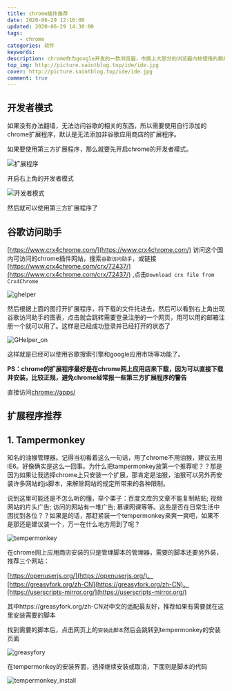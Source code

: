 ```yaml
---
title: chrome插件推荐
date: 2020-06-29 12:16:00
updated: 2020-06-29 14:30:00
tags: 
    - chrome
categories: 软件
keywords: 
description: chrome作为google开发的一款浏览器，市面上大部分的浏览器内核使用的都是基于chromium内核开发的，国内由于被墙，google搜索不能使用，这篇文章介绍如何使用google搜索引擎以及谷歌应用商店等
top_img: http://picture.saintblog.top/ide/ide.jpg
cover: http://picture.saintblog.top/ide/ide.jpg
comment: true
---
```


## 开发者模式

如果没有办法翻墙，无法访问谷歌的相关的东西，所以需要使用自行添加的chrome扩展程序，默认是无法添加非谷歌应用商店的扩展程序。

如果要使用第三方扩展程序，那么就要先开启chrome的开发者模式。

![扩展程序](http://picture.saintblog.top/chrome/chrome_extension.png)

开启右上角的开发者模式

![开发者模式](http://picture.saintblog.top/chrome/chrome_dev.png)

然后就可以使用第三方扩展程序了

## 谷歌访问助手

[https://www.crx4chrome.com/](https://www.crx4chrome.com/)  访问这个国内可访问的chrome插件网站，搜索`谷歌访问助手`，或链接[https://www.crx4chrome.com/crx/72437/](https://www.crx4chrome.com/crx/72437/)  ,点击`Download crx file from Crx4Chrome`

![ghelper](http://picture.saintblog.top/chrome/GHelper.png)

然后根据上面的图打开扩展程序，将下载的文件托进去，然后可以看到右上角出现谷歌访问助手的图表，点击就会跳转需要登录注册的一个网页，用可以用的邮箱注册一个就可以用了。这样是已经成功登录并已经打开的状态了

![GHelper_on](http://picture.saintblog.top/chrome/GHelper_on.png)

这样就是已经可以使用谷歌搜索引擎和google应用市场等功能了。

**PS：chrome的扩展程序最好是在chrome网上应用店来下载，因为可以直接下载并安装，比较正规，避免chrome经常报一些第三方扩展程序的警告**

直接访问[chrome://apps/](https://chrome.google.com/webstore/category/extensions?utm_source=chrome-ntp-icon)

## 扩展程序推荐

## 1. Tampermonkey

知名的油猴管理器。记得当初看着这么一句话，用了chrome不用油猴，建议去用IE6。好像确实是这么一回事。为什么把tampermonkey放第一个推荐呢？？那是因为如果让我选择chrome上只安装一个扩展，那肯定是油猴，油猴可以另外再安装许多网站的js脚本，来解除网站的规定所带来的各种限制。

说到这里可能还是不怎么听的懂，举个栗子：百度文库的文章不能复制粘贴; 视频网站的片头广告; 访问的网站有一堆广告; 慕课网课等等。这些是否在日常生活中困扰到各位？？如果是的话，那赶紧装一个tempermonkey来爽一爽吧，如果不是那还是建议装一个，万一在什么地方用到了呢？

![tempermonkey](http://picture.saintblog.top/chrome/chrome_tempermonkey.png)

在chrome网上应用商店安装的只是管理脚本的管理器，需要的脚本还要另外装，推荐三个网站：

[https://openuserjs.org/](https://openuserjs.org/)、[https://greasyfork.org/zh-CN](https://greasyfork.org/zh-CN)、[https://userscripts-mirror.org/](https://userscripts-mirror.org/)

其中https://greasyfork.org/zh-CN对中文的适配最友好，推荐如果有需要就在这里安装需要的脚本

找到需要的脚本后，点击网页上的`安装此脚本`然后会跳转到tempermonkey的安装页面

![greasyfory](http://picture.saintblog.top/chrome/greasyfory_install.png)

在tempermonkey的安装界面，选择继续安装或取消，下面则是脚本的代码

![tempermonkey_install](http://picture.saintblog.top/chrome/tempermonkey_install.png)